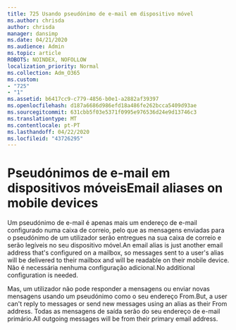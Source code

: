 ```yaml
---
title: 725 Usando pseudónimo de e-mail em dispositivo móvel
ms.author: chrisda
author: chrisda
manager: dansimp
ms.date: 04/21/2020
ms.audience: Admin
ms.topic: article
ROBOTS: NOINDEX, NOFOLLOW
localization_priority: Normal
ms.collection: Adm_O365
ms.custom:
- "725"
- "1"
ms.assetid: b6417cc9-c779-4856-b0e1-a2882af39397
ms.openlocfilehash: d187a6686d986efd18a486fe262bcca5409d93ae
ms.sourcegitcommit: 631cbb5f03e5371f0995e976536d24e9d13746c3
ms.translationtype: MT
ms.contentlocale: pt-PT
ms.lasthandoff: 04/22/2020
ms.locfileid: "43726295"
---
```

# <a name="email-aliases-on-mobile-devices"></a><span data-ttu-id="acd7e-102">Pseudónimos de e-mail em dispositivos móveis</span><span class="sxs-lookup"><span data-stu-id="acd7e-102">Email aliases on mobile devices</span></span>

<span data-ttu-id="acd7e-103">Um pseudónimo de e-mail é apenas mais um endereço de e-mail configurado numa caixa de correio, pelo que as mensagens enviadas para o pseudónimo de um utilizador serão entregues na sua caixa de correio e serão legíveis no seu dispositivo móvel.</span><span class="sxs-lookup"><span data-stu-id="acd7e-103">An email alias is just another email address that's configured on a mailbox, so messages sent to a user's alias will be delivered to their mailbox and will be readable on their mobile device.</span></span> <span data-ttu-id="acd7e-104">Não é necessária nenhuma configuração adicional.</span><span class="sxs-lookup"><span data-stu-id="acd7e-104">No additional configuration is needed.</span></span>

<span data-ttu-id="acd7e-105">Mas, um utilizador não pode responder a mensagens ou enviar novas mensagens usando um pseudónimo como o seu endereço From.</span><span class="sxs-lookup"><span data-stu-id="acd7e-105">But, a user can't reply to messages or send new messages using an alias as their From address.</span></span> <span data-ttu-id="acd7e-106">Todas as mensagens de saída serão do seu endereço de e-mail primário.</span><span class="sxs-lookup"><span data-stu-id="acd7e-106">All outgoing messages will be from their primary email address.</span></span>
